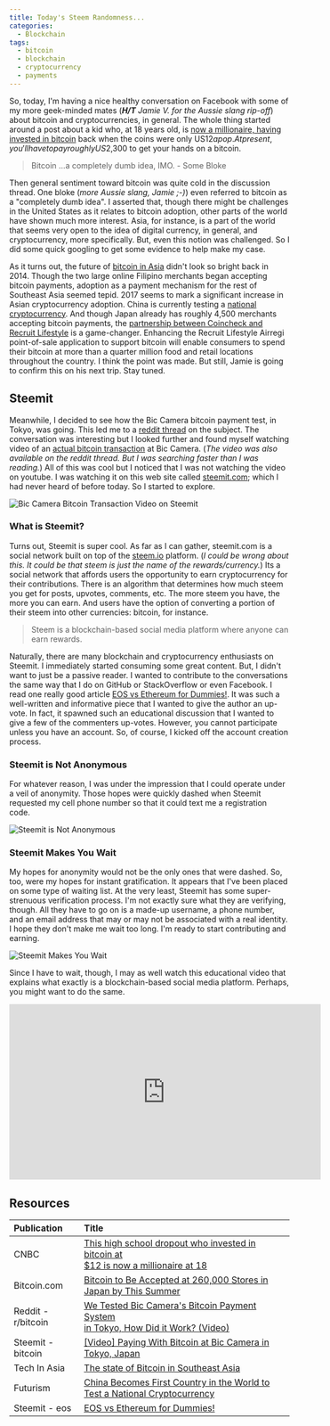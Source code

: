 ```yaml
---
title: Today's Steem Randomness...
categories:
  - Blockchain
tags:
  - bitcoin
  - blockchain
  - cryptocurrency
  - payments
---
```


So, today, I'm having a nice healthy conversation on Facebook with some of my more geek-minded mates (_**H/T** Jamie V. for the Aussie slang rip-off_) about bitcoin and cryptocurrencies, in general.  The whole thing started around a post about a kid who, at 18 years old, is [now a millionaire, having invested in bitcoin][1] back when the coins were only US$12 a pop.  At present, you'll have to pay roughly US$2,300 to get your hands on a bitcoin.

> Bitcoin ...a completely dumb idea, IMO. - Some Bloke

Then general sentiment toward bitcoin was quite cold in the discussion thread.  One bloke (_more Aussie slang, Jamie ;-)_) even referred to bitcoin as a "completely dumb idea".  I asserted that, though there might be challenges in the United States as it relates to bitcoin adoption, other parts of the world have shown much more interest.  Asia, for instance, is a part of the world that seems very open to the idea of digital currency, in general, and cryptocurrency, more specifically.  But, even this notion was challenged.  So I did some quick googling to get some evidence to help make my case.

As it turns out, the future of [bitcoin in Asia][5] didn't look so bright back in 2014.  Though the two large online Filipino merchants began accepting bitcoin payments, adoption as a payment mechanism for the rest of Southeast Asia seemed tepid.  2017 seems to mark a significant increase in Asian cryptocurrency adoption.  China is currently testing a [national cryptocurrency][6]. And though Japan already has roughly 4,500 merchants accepting bitcoin payments, the [partnership between Coincheck and Recruit Lifestyle][2] is a game-changer.  Enhancing the Recruit Lifestyle Airregi point-of-sale application to support bitcoin  will enable consumers to spend their bitcoin at more than a quarter million food and retail locations throughout the country.  I think the point was made.  But still, Jamie is going to confirm this on his next trip.  Stay tuned.

## Steemit
Meanwhile, I decided to see how the Bic Camera bitcoin payment test, in Tokyo, was going.  This led me to a [reddit thread][3] on the subject.  The conversation was interesting but I looked further and found myself watching video of an [actual bitcoin transaction][4] at Bic Camera.  (_The video was also available on the reddit thread.  But I was searching faster than I was reading._)  All of this was cool but I noticed that I was not watching the video on youtube.  I was watching it on this web site called [steemit.com](steemit.com); which I had never heard of before today.  So I started to explore.

![Bic Camera Bitcoin Transaction Video on Steemit][20]

### What is Steemit?

Turns out, Steemit is super cool.  As far as I can gather, steemit.com is a social network built on top of the [steem.io][7] platform.  (_I could be wrong about this. It could be that steem is just the name of the rewards/currency._)  Its a social network that affords users the opportunity to earn cryptocurrency for their contributions.  There is an algorithm that determines how much steem you get for posts, upvotes, comments, etc.  The more steem you have, the more you can earn.  And users have the option of converting a portion of their steem into other currencies: bitcoin, for instance.

> Steem is a blockchain-based social media platform where anyone can earn rewards.

Naturally, there are many blockchain and cryptocurrency enthusiasts on Steemit.  I immediately started consuming some great content.  But, I didn't want to just be a passive reader.  I wanted to contribute to the conversations the same way that I do on GitHub or StackOverflow or even Facebook.  I read one really good article [EOS vs Ethereum for Dummies!][8].  It was such a well-written and informative piece that I wanted to give the author an up-vote.  In fact, it spawned such an educational discussion that I wanted to give a few of the commenters up-votes.  However, you cannot participate unless you have an account.  So, of course, I kicked off the account creation process.

### Steemit is Not Anonymous
For whatever reason, I was under the impression that I could operate under a veil of anonymity.  Those hopes were quickly dashed when Steemit requested my cell phone number so that it could text me a registration code.

![Steemit is Not Anonymous][21]

### Steemit Makes You Wait
My hopes for anonymity would not be the only ones that were dashed.  So, too, were my hopes for instant gratification.  It appears that I've been placed on some type of waiting list.  At the very least, Steemit has some super-strenuous verification process.  I'm not exactly sure what they are verifying, though.  All they have to go on is a made-up username, a phone number, and an email address that may or may not be associated with a real identity.  I hope they don't make me wait too long.  I'm ready to start contributing and earning.

![Steemit Makes You Wait][22]

Since I have to wait, though, I may as well watch this educational video that explains what exactly is a blockchain-based social media platform.  Perhaps, you might want to do the same.

<div style="text-align: center">
	<iframe width="560" height="315" src="https://www.youtube.com/embed/xZmpCAqD7hs" frameborder="0" allowfullscreen></iframe>
</div>

## Resources
| Publication | Title
| :--- | :---
| CNBC | [This high school dropout who invested in bitcoin at<br> $12 is now a millionaire at 18][1]
| Bitcoin.com | [Bitcoin to Be Accepted at 260,000 Stores in Japan by This Summer][2]
| Reddit - r/bitcoin | [We Tested Bic Camera's Bitcoin Payment System<br> in Tokyo, How Did it Work? (Video)][3]
| Steemit - bitcoin | [[Video] Paying With Bitcoin at Bic Camera in Tokyo, Japan][4]
| Tech In Asia | [The state of Bitcoin in Southeast Asia][5]
| Futurism | [China Becomes First Country in the World to Test a National Cryptocurrency][6]
| Steemit - eos | [EOS vs Ethereum for Dummies!][8]


[1]: http://www.cnbc.com/2017/06/20/bitcoin-millionaire-erik-finman-says-going-to-college-isnt-worth-it.html
[2]: https://news.bitcoin.com/bitcoin-accepted-260000-stores-summer/
[3]: https://www.reddit.com/r/Bitcoin/comments/649si6/we_tested_bic_cameras_bitcoin_payment_system_in/
[4]: https://steemit.com/bitcoin/@penguinpablo/video-paying-with-bitcoin-at-bic-camera-in-tokyo-japan
[5]: https://www.techinasia.com/state-bitcoin-southeast-asia
[6]: https://futurism.com/china-becomes-first-countrchina-becomes-first-country-in-the-world-to-test-a-national-cryptocurrencyy-to-test-national-cryptocurrency/
[7]: https://steem.io/
[8]: https://steemit.com/eos/@trogdor/eos-vs-ethereum-for-dummies

[20]: steemit-bic-camera-bitcoin.png
[21]: steemit-requires-phone.png
[22]: steemit-makes-you-wait.png
[23]: steam-what-is-it.png